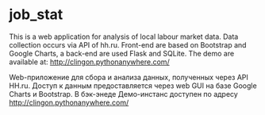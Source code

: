 # job_stat
This is a web application for analysis of local labour market data. Data collection occurs via API of hh.ru. Front-end are based on Bootstrap and Google Charts, a back-end are used Flask and SQLite. The demo are available at: http://clingon.pythonanywhere.com/

Web-приложение для сбора и анализа данных, полученных через API HH.ru. Доступ к данным предоставляется через web GUI на базе Google Charts и Bootstrap. В бэк-энеде Демо-инстанс доступен по адресу http://clingon.pythonanywhere.com/

